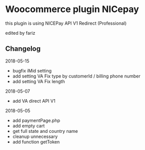 # Woocommerce plugin NICepay

this plugin is using NICEPay API V1 Redirect (Professional)

edited by fariz

## Changelog
2018-05-15
- bugfix iMid setting
- add setting VA Fix type by customerId / billing phone number
- add setting VA Fix length

2018-05-07
- add VA direct API V1

2018-05-05
- add paymentPage.php
- add empty cart
- get full state and country name
- cleanup unnecessary
- add function getToken